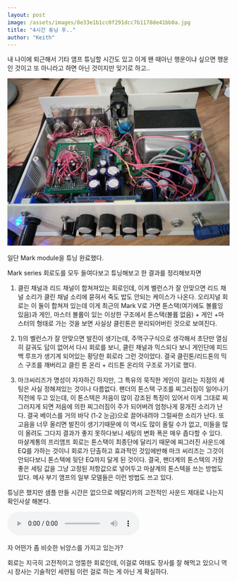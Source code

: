 ```yaml
---
layout: post
image: /assets/images/8e33e1b1cc0f291dcc7b1178de41bb0a.jpg
title: "4시간 튜닝 후.."
author: "Keith"
---
```



내 나이에 퇴근해서 기타 앰프 튜닝할 시간도 있고 이게 왠 때아닌 행운이냐 싶으면 행운인 것이고 또 아니라고 하면 아닌 것이지만 잊기로 하고..




![image](/assets/images/8e33e1b1cc0f291dcc7b1178de41bb0a.jpg)




일단 Mark module을 튜닝 완료했다.




Mark series 회로도를 모두 들여다보고 튜닝해보고 한 결과를 정리해보자면




1) 클린 채널과 리드 채널이 합쳐져있는 회로인데, 이게 밸런스가 잘 안맞으면 리드 채널 소리가 클린 채널 소리에 묻혀서 죽도 밥도 안되는 케이스가 나온다. 오리지널 회로는 이 둘이 합쳐져 있는데 이게 최근의 Mark V로 가면 톤스택(여기에도 볼륨잉 있음)과 게인, 마스터 볼륨이 있는 이상한 구조에서 톤스택(볼륨 없음) + 게인 +마스터의 형태로 가는 것을 보면 사실상 클린톤은 분리되어버린 것으로 보여진다.




2) 1)의 벨런스가 잘 안맞으면 발진이 생기는데, 주먹구구식으로 생각해서 초단만 열심히 갈궈도 답이 없어서 다시 회로를 보니, 클린 채널과 믹스되다 보니 게인단에 피드백 루프가 생기게 되어있는 황당한 회로라 그런 것이었다. 결국 클린톤/리드톤의 믹스 구조를 깨버리고 클린 톤 온리 + 리드톤 온리의 구조로 가기로 했다.




3) 마크씨리즈가 명성이 자자하긴 하지만, 그 특유의 묵직한 게인이 걸리는 지점의 세팅은 사실 정해져있는 것이나 다름없다. 팬더의 톤스택 구조를 찌그러짐이 일어나기 직전에 두고 있는데, 이 톤스텍은 저음이 많이 강조된 특징이 있어서 이게 그대로 찌그러지게 되면 저음에 의한 찌그러짐이 주가 되어버려 엄청나게 뭉개진 소리가 난다. 결국 베이스를 거의 바닥 (1-2 눈금)으로 끌어내려야 그럴싸한 소리가 난다. 또 고음을 너무 올리면 발진이 생기기때문에 이 역시도 많이 올릴 수가 없고, 미들을 많이 올려도 그다지 결과가 좋지 못하다보니 세팅의 변화 폭은 매우 좁다할 수 있다. 마샬계통의 프리앰프 회로는 톤스택이 최종단에 달리기 때문에 찌그러진 사운드에 EQ를 가하는 것이니 회로가 단촐하고 효과적인 것임에반해 마크 씨리즈는 그것이 안되다보니 톤스택에 뒷단 EQ까지 달게 된 것이다. 결국, 팬더계의 톤스텍의 가장 좋은 세팅 값을 그냥 고정된 저항값으로 넣어두고 마샬계의 톤스텍을 쓰는 방법도 있다. 메사 부기 앰프의 일부 모델들은 이런 방법도 쓰고 있다.




튜닝은 했지만 샘플 만들 시간은 없으므로 메탈리카의 고전적인 사운드 제대로 나는지 확인사살 해본다.







<audio src="/assets/images/f2389975589300b0c3ecf0cff1b2f141.mp3" controls preload></audio>





자 어떤가 좀 비슷한 뉘앙스를 가지고 있는가? 




회로는 지극히 고전적이고 엉뚱한 회로인데, 이걸로 여태도 장사를 잘 해먹고 있으니 역시 장사는 기술적인 세련됨 이런 걸로 하는 게 아닌 게 확실하다.





